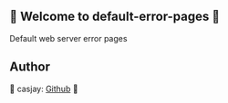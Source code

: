 ## 👋 Welcome to default-error-pages 🚀  

 Default web server error pages  
  
  
## Author  

🤖 casjay: [Github](https://github.com/casjay) 🤖  
